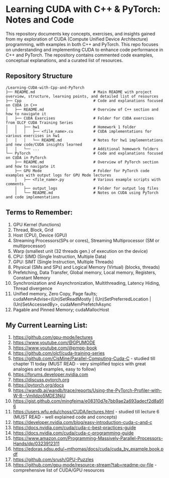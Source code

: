 # Learning CUDA with C++ & PyTorch: Notes and Code
This repository documents key concepts, exercises, and insights gained from my exploration of CUDA (Compute Unified Device Architecture) programming, with examples in both C++ and PyTorch. This repo focuses on understanding and implementing CUDA to enhance code performance in C++ and PyTorch. The repository contains commented code examples, conceptual explanations, and a curated list of resources.


## Repository Structure
```
/Learning-CUDA-with-Cpp-and-PyTorch
├── README.md                          # Main README with project overview, structure, learning points, and detailed list of resources
├── Cpp                                # Code and explanations focused on CUDA in C++
│   ├── README.md                      # Overview of C++ section and how to navigate it
│   ├── CUDA Exercises                 # Folder for CUDA exercises from OLCF CUDA Training Series
│   │   ├── hw1                        # Homework 1 folder
│   │   │   ├── <file_name>.cu         # CUDA implementations for various exercises in hw1
│   │   │   └── README.md              # Notes for hw1 implementations and new code/CUDA insights learned
│   │   └── ...                        # Additional homework folders
└── PyTorch                            # Code and explanations focused on CUDA in PyTorch
    ├── README.md                      # Overview of PyTorch section and how to navigate it
    ├── GPU Mode                       # Folder for PyTorch code examples with output logs for GPU Mode lectures
    │   ├── <file_name>.py             # Various example scripts with comments
    │   ├── output_logs                # Folder for output log files
    │   └── README.md                  # Notes on CUDA using PyTorch and code implementations

```


## Terms to Remember:
1. GPU Kernel (functions)
2. Thread, Block, Grid
3. Host (CPU), Device (GPU)
4. Streaming Processors(SPs or cores), Streaming Multiprocessor (SM or multiprocessor)
5. Warp (smallest unit (32 threads gen.) of execution on the device)
6. CPU: SIMD (Single Instruction, Multiple Data)
7. GPU: SIMT (Single Instruction, Multiple Threads)
8. Physical (SMs and SPs) and Logical Memory (Virtual) (blocks, threads)
9. Prefetching, Data Transfer, Global memory, Local memory, Registers, Constant Memory
10. Synchronization and Asynchronization, Multithreading, Latency Hiding, Thread divergence
11. Unified memory, Zero Copy, Page faults; cudaMemAdvise<(Un)SetReadMostly | (Un)SetPreferredLocation | (Un)SetAccessedBy>, cudaMemPrefetchAsync
12. Pagable and Pinned Memory; cudaMallocHost

## My Current Learning List:
1. https://github.com/gpu-mode/lectures
2. https://www.youtube.com/@GPUMODE
3. https://www.youtube.com/@pmpp-book
4. https://github.com/olcf/cuda-training-series
5. https://github.com/CisMine/Parallel-Computing-Cuda-C - studied till chapter 11 today (MUST READ - very simplified topics with great analogies and examples, easy to follow)
6. https://forums.developer.nvidia.com
7. https://discuss.pytorch.org
8. https://pytorch.org/docs
9. https://wandb.ai/wandb/trace/reports/Using-the-PyTorch-Profiler-with-W-B--Vmlldzo5MDE3NjU
10. https://gist.github.com/mingfeima/e08310d7e7bb9ae2a693adecf2d8a916
11. https://users.wfu.edu/choss/CUDA/lectures.html - studied till lecture 6 (MUST READ - well explained code and concepts)
12. https://developer.nvidia.com/blog/easy-introduction-cuda-c-and-c
13. https://docs.nvidia.com/cuda/cuda-c-best-practices-guide
14. https://docs.nvidia.com/cuda/cuda-c-programming-guide
15. https://www.amazon.com/Programming-Massively-Parallel-Processors-Hands/dp/0323912311
16. https://edoras.sdsu.edu/~mthomas/docs/cuda/cuda_by_example.book.pdf
17. https://github.com/srush/GPU-Puzzles
18. https://github.com/gpu-mode/resource-stream?tab=readme-ov-file - comprehensive list of CUDA/GPU resources
